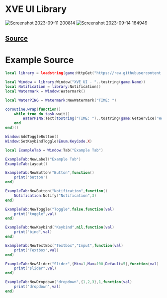 # XVE UI Library
![Screenshot 2023-09-11 200814](https://github.com/3345-c-a-t-s-u-s/XVE-UI-Lib/assets/117000269/e0af566c-9977-48d0-9d82-db40971d3238)
![Screenshot 2023-09-14 164949](https://github.com/3345-c-a-t-s-u-s/XVE-UI-Lib/assets/117000269/2e4428d0-36b7-4bec-8fa1-f164395a466e)

## [Source](https://raw.githubusercontent.com/3345-c-a-t-s-u-s/XVE-UI-Lib/main/source)

# Example Source
```lua
local library = loadstring(game:HttpGet("https://raw.githubusercontent.com/3345-c-a-t-s-u-s/XVE-UI-Lib/main/source"))()

local Window = library:Window("XVE UI - "..tostring(game.Name))
local Notification = library:Notification()
local Watermark = Window:Watermark()

local WaterPING = Watermark:NewWatermark("TIME: ")

coroutine.wrap(function()
	while true do task.wait()
		WaterPING:Text(tostring("TIME: ")..tostring(game:GetService('Workspace'):GetServerTimeNow()))
	end
end)()

Window:AddToggleButton()
Window:SetKeybindToggle(Enum.KeyCode.X)

local ExampleTab = Window:Tab("Example Tab")

ExampleTab:NewLabel("Example Tab")
ExampleTab:Layout()

ExampleTab:NewButton("Button",function()
	print('button')
end)

ExampleTab:NewButton("Notification",function()
	Notification:Notify("Notification",3)
end)

ExampleTab:NewToggle("Toggle",false,function(val)
	print("toggle",val)
end)

ExampleTab:NewKeybind("Keybind",nil,function(val)
	print("bind",val)
end)

ExampleTab:NewTextBox("Textbox","Input",function(val)
	print("Textbox",val)
end)

ExampleTab:NewSlider("Slider",{Min=1,Max=100,Default=5},function(val)
	print("slider",val)
end)

ExampleTab:NewDropdown("dropdown",{1,2,3},1,function(val)
	print('dropdown',val)
end)
```
